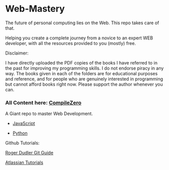 # Web-Mastery

The future of personal computing lies on the Web.
This repo takes care of that.

Helping you create a complete journey from a novice to an expert WEB developer, with all the resources provided to you (mostly) free.

Disclaimer:

I have directly uploaded the PDF copies of the books I have referred to in the past for improving my programming skills. I do not endorse piracy in any way. The books given in each of the folders are for educational purposes and reference, and for people who are genuinely interested in programming but cannot afford books right now. Please support the author whenever you can.

### All Content here: [CompileZero](https://compilezero.com/)

A Giant repo to master Web Development.

* [JavaScript](./JS/README.md)
  
* [Python](./Python)


Github Tutorials:

[Roger Dudler Git Guide](https://rogerdudler.github.io/git-guide/)

[Atlassian Tutorials](https://www.atlassian.com/git/tutorials)